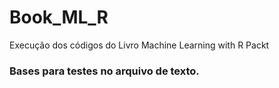 # Book_ML_R
Execução dos códigos do Livro Machine Learning with R Packt

### Bases para testes no arquivo de texto.
